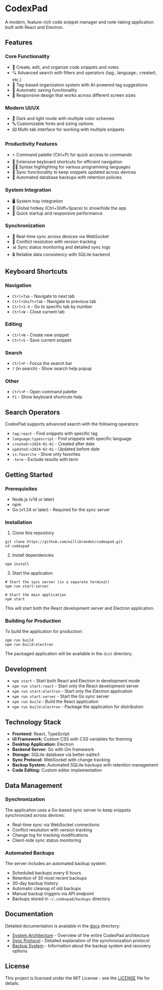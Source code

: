 # CodexPad

A modern, feature-rich code snippet manager and note-taking application built with React and Electron.

## Features

### Core Functionality
- 📝 Create, edit, and organize code snippets and notes
- 🔍 Advanced search with filters and operators (tag:, language:, created:, etc.)
- 📂 Tag-based organization system with AI-powered tag suggestions
- 💾 Automatic saving functionality
- 📱 Responsive design that works across different screen sizes

### Modern UI/UX
- 🌙 Dark and light mode with multiple color schemes
- 🔤 Customizable fonts and sizing options
- ⌨️ Multi-tab interface for working with multiple snippets

### Productivity Features
- ⚡ Command palette (Ctrl+P) for quick access to commands
- 🔑 Extensive keyboard shortcuts for efficient navigation
- 👨‍💻 Syntax highlighting for various programming languages
- 🔄 Sync functionality to keep snippets updated across devices
- 💾 Automated database backups with retention policies

### System Integration
- 🖥️ System tray integration
- 🔔 Global hotkey (Ctrl+Shift+Space) to show/hide the app
- 🚀 Quick startup and responsive performance

### Synchronization
- 🔄 Real-time sync across devices via WebSocket
- 📝 Conflict resolution with version tracking
- 📊 Sync status monitoring and detailed sync logs
- 🔒 Reliable data consistency with SQLite backend

## Keyboard Shortcuts

### Navigation
- `Ctrl+Tab` - Navigate to next tab
- `Ctrl+Shift+Tab` - Navigate to previous tab
- `Ctrl+1-9` - Go to specific tab by number
- `Ctrl+W` - Close current tab

### Editing
- `Ctrl+N` - Create new snippet
- `Ctrl+S` - Save current snippet

### Search
- `Ctrl+F` - Focus the search bar
- `?` (in search) - Show search help popup

### Other
- `Ctrl+P` - Open command palette
- `F1` - Show keyboard shortcuts help

## Search Operators

CodexPad supports advanced search with the following operators:

- `tag:react` - Find snippets with specific tag
- `language:typescript` - Find snippets with specific language
- `created:>2024-01-01` - Created after date
- `updated:<2024-02-01` - Updated before date
- `is:favorite` - Show only favorites
- `-term` - Exclude results with term

## Getting Started

### Prerequisites

- Node.js (v14 or later)
- npm
- Go (v1.24 or later) - Required for the sync server

### Installation

1. Clone this repository
```
git clone https://github.com/willibrandon/codexpad.git
cd codexpad
```

2. Install dependencies
```
npm install
```

3. Start the application
```
# Start the sync server (in a separate terminal)
npm run start:server

# Start the main application
npm start
```

This will start both the React development server and Electron application.

### Building for Production

To build the application for production:

```
npm run build
npm run build:electron
```

The packaged application will be available in the `dist` directory.

## Development

- `npm start` - Start both React and Electron in development mode
- `npm run start:react` - Start only the React development server
- `npm run start:electron` - Start only the Electron application
- `npm run start:server` - Start the Go sync server
- `npm run build` - Build the React application
- `npm run build:electron` - Package the application for distribution

## Technology Stack

- **Frontend:** React, TypeScript
- **UI Framework:** Custom CSS with CSS variables for theming
- **Desktop Application:** Electron
- **Backend Server:** Go with Gin framework
- **Storage:** SQLite database via better-sqlite3
- **Sync Protocol:** WebSocket with change tracking
- **Backup System:** Automated SQLite backups with retention management
- **Code Editing:** Custom editor implementation

## Data Management

### Synchronization
The application uses a Go-based sync server to keep snippets synchronized across devices:
- Real-time sync via WebSocket connections
- Conflict resolution with version tracking
- Change log for tracking modifications
- Client-side sync status monitoring

### Automated Backups
The server includes an automated backup system:
- Scheduled backups every 6 hours
- Retention of 30 most recent backups
- 30-day backup history
- Automatic cleanup of old backups
- Manual backup triggers via API endpoint
- Backups stored in `~/.codexpad/backups` directory

## Documentation

Detailed documentation is available in the [docs](docs/) directory:

- [System Architecture](docs/system-architecture.md) - Overview of the entire CodexPad architecture
- [Sync Protocol](docs/sync-protocol.md) - Detailed explanation of the synchronization protocol
- [Backup System](docs/backup-system.md) - Information about the backup system and recovery options

## License

This project is licensed under the MIT License - see the [LICENSE](LICENSE) file for details.
